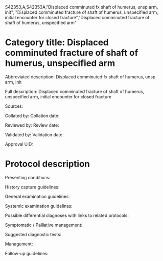 S42353,A,S42353A,"Displaced comminuted fx shaft of humerus, unsp arm, init", "Displaced comminuted fracture of shaft of humerus, unspecified arm, initial encounter for closed fracture","Displaced comminuted fracture of shaft of humerus, unspecified arm"
# Category title: Displaced comminuted fracture of shaft of humerus, unspecified arm

Abbreviated description: Displaced comminuted fx shaft of humerus, unsp arm, init

Full description: Displaced comminuted fracture of shaft of humerus, unspecified arm, initial encounter for closed fracture

Sources:

Collated by:
Collation date:

Reviewed by:
Review date:

Validated by:
Validation date:

Approval UID:

# Protocol description

Presenting conditions:

History capture guidelines:

General examination guidelines:

Systemic examination guidelines:

Possible differential diagnoses with links to related protocols:

Symptomatic / Palliative management:

Suggested diagnostic tests:

Management:

Follow-up guidelines:
